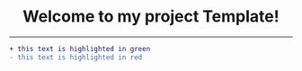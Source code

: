 <h1 align="center">Welcome to my project Template!</h1>

---

```diff
+ this text is highlighted in green
- this text is highlighted in red
```
